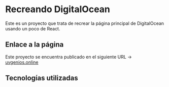 # Recreando DigitalOcean

Este es un proyecto que trata de recrear la página principal de DigitalOcean usando un poco de React.

## Enlace a la página

Este proyecto se encuentra publicado en el siguiente URL -> [uvgenios.online](https://uvgenios.online/21500/proyecto1)

## Tecnologías utilizadas
